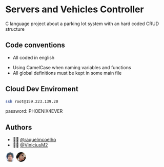 # Servers and Vehicles Controller
C language project about a parking lot system with an hard coded CRUD structure


## Code conventions
- All coded in english
<!-- - Doxygen format to documentation -->
- Using CamelCase when  naming variables and functions
- All global definitions must be kept in some main file

## Cloud Dev Enviroment
```bash
ssh root@159.223.139.20
```
password: PHOENIX4EVER



## Authors

-  👩‍💻 [@raquelmcoelho](https://www.github.com/raquelmcoelho)
-  👩‍💻 [@ViniciusM2](https://www.github.com/ViniciusM2)


<!-- ![raquel](authors/raquel.png) -->
<!-- ![menezes](authors/menezes.png) -->
<img src="https://github.com/raquelmcoelho/c-project/blob/main/authors/menezes.png" width="30"/>
<img src="https://github.com/raquelmcoelho/c-project/blob/main/authors/raquel.png" width="30"/>